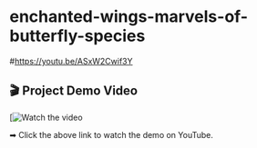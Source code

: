 # enchanted-wings-marvels-of-butterfly-species
#https://youtu.be/ASxW2Cwif3Y
## 🎬 Project Demo Video

[![Watch the video](https://youtu.be/5R_BF_ULEQ4)

➡ Click the above link to watch the demo on YouTube.
